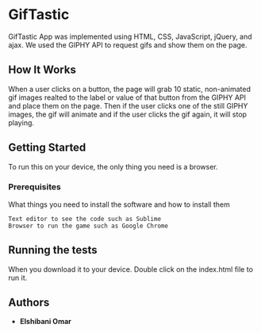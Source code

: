 # GifTastic

GifTastic App was implemented using HTML, CSS, JavaScript, jQuery, and ajax. We used the GIPHY API to request gifs and show them on the page. 


## How It Works
When a user clicks on a button, the page will grab 10 static, non-animated gif images realted to the label or value of that button from the GIPHY API and place them on the page. Then if the user clicks one of the still GIPHY images, the gif will animate and if the user clicks the gif again, it will stop playing.


## Getting Started

To run this on your device, the only thing you need is a browser.

### Prerequisites

What things you need to install the software and how to install them

```
Text editor to see the code such as Sublime
Browser to run the game such as Google Chrome
```



## Running the tests

When you download it to your device. Double click on the index.html file to run it.



## Authors

* **Elshibani Omar** 